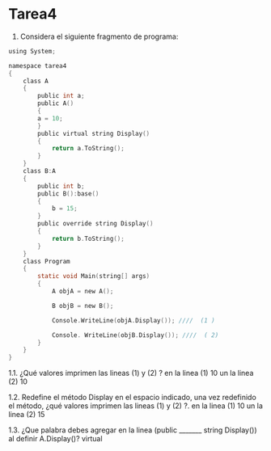 # Tarea4

1. Considera el siguiente fragmento de programa:
```c sharp
using System;

namespace tarea4
{
    class A
    {
        public int a;
        public A()
        {
        a = 10;
        }
        public virtual string Display()
        {
            return a.ToString();
        }
    }
    class B:A
    {
        public int b;
        public B():base()
        {
            b = 15;
        }
        public override string Display()
        {
            return b.ToString();
        }
    }
    class Program
    {
        static void Main(string[] args)
        {
            A objA = new A();

            B objB = new B();

            Console.WriteLine(objA.Display()); ////  (1 )

            Console. WriteLine(objB.Display()); ////  ( 2)
        }
    }
}
```
1.1. ¿Qué valores imprimen las lineas (1) y (2) ?
en la linea (1) 10
un la linea (2) 10

1.2.  Redefine el método Display en el espacio indicado, una vez redefinido el método, ¿qué valores imprimen las lineas (1) y (2) ?.
en la linea (1) 10
un la linea (2) 15

1.3. ¿Que palabra debes agregar en la linea (public _______ string Display()) al definir A.Display()?
virtual
